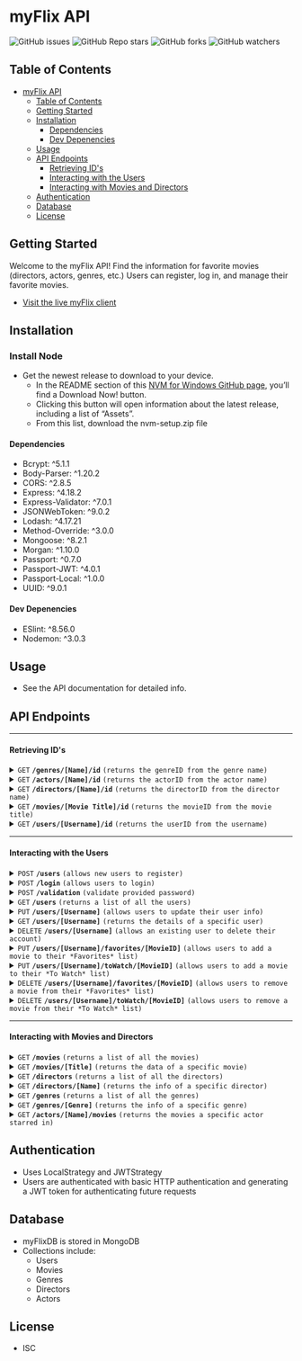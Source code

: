 # myFlix API

![GitHub issues](https://img.shields.io/github/issues/eahowell/movie_api?color=yellow)
![GitHub Repo stars](https://img.shields.io/github/stars/eahowell/movie_api)
![GitHub forks](https://img.shields.io/github/forks/eahowell/movie_api)
![GitHub watchers](https://img.shields.io/github/watchers/eahowell/movie_api)



## Table of Contents

- [myFlix API](#myflix-api)
  - [Table of Contents](#table-of-contents)
  - [Getting Started](#getting-started)
  - [Installation](#installation)
      - [Dependencies](#dependencies)
      - [Dev Depenencies](#dev-depenencies)
  - [Usage](#usage)
  - [API Endpoints](#api-endpoints)
      - [Retrieving ID's](#retrieving-ids)
      - [Interacting with the Users](#interacting-with-the-users)
      - [Interacting with Movies and Directors](#interacting-with-movies-and-directors)
  - [Authentication](#authentication)
  - [Database](#database)
  - [License](#license)

## Getting Started
Welcome to the myFlix API! Find the information for favorite movies (directors, actors, genres, etc.) Users can register, log in, and manage their favorite movies.

- [Visit the live myFlix client](https://eahowell-myflix.netlify.app/)

## Installation
### Install Node
  - Get the newest release to download to your device. 
    - In the README section of this [NVM for Windows GitHub page](https://github.com/coreybutler/nvm-windows#readme), you’ll find a Download Now! button. 
    - Clicking this button will open information about the latest release, including a list of “Assets”. 
    - From this list, download the nvm-setup.zip file

#### Dependencies

- Bcrypt: ^5.1.1
- Body-Parser: ^1.20.2
- CORS: ^2.8.5
- Express: ^4.18.2
- Express-Validator: ^7.0.1
- JSONWebToken: ^9.0.2
- Lodash: ^4.17.21
- Method-Override: ^3.0.0
- Mongoose: ^8.2.1
- Morgan: ^1.10.0
- Passport: ^0.7.0
- Passport-JWT: ^4.0.1
- Passport-Local: ^1.0.0
- UUID: ^9.0.1

#### Dev Depenencies

- ESlint: ^8.56.0
- Nodemon: ^3.0.3

## Usage

- See the API documentation for detailed info.

## API Endpoints

---

#### Retrieving ID's

<details>
 <summary><code>GET</code> <code><b>/genres/[Name]/id</b></code> <code>(returns the genreID from the genre name)</code></summary>

Parameters

> | Name | Type     | Data Type | Description           |
> | ---- | -------- | --------- | --------------------- |
> | Name | Required | String    | The name of the genre |

Responses

> | http code | content-type               | response                               |
> | --------- | -------------------------- | -------------------------------------- |
> | `200`     | `application/json`         | A JSON object holding the genreID      |
> | `400`     | `text/plain;charset=UTF-8` | "The genre " + Name + " was not found" |
> | `500`     | `text/plain;charset=UTF-8` | Description of the error               |

Example cURL

> ```javascript
>  curl -L GET "Content-Type: application/json" http://localhost:8080/genres/[Name]/id
> ```

</details>

<details>
 <summary><code>GET</code> <code><b>/actors/[Name]/id</b></code> <code>(returns the actorID from the actor name)</code></summary>

Parameters

> | Name | Type     | Data Type | Description           |
> | ---- | -------- | --------- | --------------------- |
> | Name | Required | String    | The name of the actor |

Responses

> | http code | content-type               | response                                    |
> | --------- | -------------------------- | ------------------------------------------- |
> | `200`     | `application/json`         | A JSON object holding the actorID           |
> | `400`     | `text/plain;charset=UTF-8` | "The actor " + actorName + " was not found" |
> | `500`     | `text/plain;charset=UTF-8` | Description of the error                    |

Example cURL

> ```javascript
>  curl -L GET "Content-Type: application/json" http://localhost:8080/actors/[Name]/id
> ```

</details>

<details>
  <summary><code>GET</code> <code><b>/directors/[Name]/id</b></code> <code>(returns the directorID from the director name)</code></summary>

Parameters

> | Name | Type     | Data Type | Description              |
> | ---- | -------- | --------- | ------------------------ |
> | Name | Required | String    | The name of the director |

Responses

> | http code | content-type               | response                                          |
> | --------- | -------------------------- | ------------------------------------------------- |
> | `200`     | `application/json`         | A JSON object holding the directorID              |
> | `400`     | `text/plain;charset=UTF-8` | "The director " + directorName + " was not found" |
> | `500`     | `text/plain;charset=UTF-8` | Description of the error                          |

Example cURL

> ```javascript
>  curl -L GET "Content-Type: application/json" http://localhost:8080/directors/[Name]/id
> ```

</details>

<details>
 <summary><code>GET</code> <code><b>/movies/[Movie Title]/id</b></code> <code>(returns the movieID from the movie title)</code></summary>

Parameters

> | Name        | Type     | Data Type | Description            |
> | ----------- | -------- | --------- | ---------------------- |
> | Movie Title | Required | String    | The title of the movie |

Responses

> | http code | content-type               | response                                |
> | --------- | -------------------------- | --------------------------------------- |
> | `200`     | `application/json`         | A JSON object holding the movieID       |
> | `400`     | `text/plain;charset=UTF-8` | "The movie " + title + " was not found" |
> | `500`     | `text/plain;charset=UTF-8` | Description of the error                |

Example cURL

> ```javascript
>  curl -L GET "Content-Type: application/json" http://localhost:8080/movies/[title]/id
> ```

</details>

<details>
  <summary><code>GET</code> <code><b>/users/[Username]/id</b></code> <code>(returns the userID from the username)</code></summary>

Parameters

> | Name     | Type     | Data Type | Description              |
> | -------- | -------- | --------- | ------------------------ |
> | Username | Required | String    | The username of the user |

Responses

> | http code | content-type               | response                                  |
> | --------- | -------------------------- | ----------------------------------------- |
> | `200`     | `application/json`         | A JSON object holding the userID          |
> | `400`     | `text/plain;charset=UTF-8` | "The user " + username + " was not found" |
> | `500`     | `text/plain;charset=UTF-8` | Description of the error                  |

Example cURL

> ```javascript
>  curl -L GET "Content-Type: application/json" http://localhost:8080/users/[Username]/id
> ```

</details>

---

#### Interacting with the Users

<details>
  <summary><code>POST</code> <code><b>/users</b></code> <code>(allows new users to register)</code></summary>

Parameters

> None

Request Body

> A JSON object holding data about the user to add, structured like:
>
> ```json
> {
>   "Username": { type: String, required: true },
>   "Password": { type: String, required: true },
>   "Email": { type: String, required: true },
>   "Birthday": Date,
>   "FirstName": { type: String, required: true },
>   "LastName": { type: String, required: true }
> }
> ```

Responses

> | http code | content-type | response |
> | --------- | -------------------------- | ------------------------------------------------- |
> | `500` | `text/plain;charset=UTF-8` | Description of the error |
> | `422` | `application/json` | A JSON object holding an array of the validation erros |
> | `404` | `text/plain;charset=UTF-8` | username + " already exists" |
> | `201` | `application/json` | A JSON object holding data about the user that was added and including a userID, structured like: |
>
> ```json
> {
>   "Username": "String",
>   "Password": "String",
>   "Email": "String",
>   "FirstName": "String",
>   "LastName": "String",
>   "Birthday": Date,
>   "FavoriteMovies": [{ ObjectId }],
>   "ToWatch": [{ ObjectId }],
>   "_id": "String"
> }
> ```

Example cURL

> ```javascript
>  curl -L POST "Content-Type: application/json" http://localhost:8080/users
> ```

</details>

<details>
  <summary><code>POST</code> <code><b>/login</b></code> <code>(allows users to login)</code></summary>

Responses

> | http code | content-type | response |
> | --------- | -------------------------- | ------------------------------------------------- |
> | `500` | `text/plain;charset=UTF-8` | Description of the error |
> | `400` | `text/plain;charset=UTF-8` | Text response "Something is not right" |
> | `200` | `application/json` | A JSON object holding data about the user and the JWT token |

Example cURL

> ```javascript
>  curl -L POST "Content-Type: application/json" http://localhost:8080/login
> ```

</details>

<details>
  <summary><code>POST</code> <code><b>/validation</b></code> <code>(validate provided password)</code></summary>

Responses

> | http code | content-type | response |
> | --------- | -------------------------- | ------------------------------------------------- |
> | `500` | `text/plain;charset=UTF-8` | Description of the error |
> | `401` | `text/plain;charset=UTF-8` | Text response "Password was not correct" |
> | `404` | `text/plain;charset=UTF-8` | Text response "Username not found" |
> | `200` | `application/json` | true |

Example cURL

> ```javascript
>  curl -L POST "Content-Type: application/json" http://localhost:8080/validation
> ```

</details>

<details>
  <summary><code>GET</code> <code><b>/users</b></code> <code>(returns a list of all the users)</code></summary>

Parameters

> None

Responses

> | http code | content-type               | response                                          |
> | --------- | -------------------------- | ------------------------------------------------- |
> | `200`     | `application/json`         | A JSON object holding data about all of the users |
> | `500`     | `text/plain;charset=UTF-8` | Description of the error                          |

Example cURL

> ```javascript
>  curl -L GET "Content-Type: application/json" http://localhost:8080/users
> ```

</details>

<details>
  <summary><code>PUT</code> <code><b>/users/[Username]</b></code> <code>(allows users to update their user info)</code></summary>

Parameters

> | Name     | Type     | Data Type | Description              |
> | -------- | -------- | --------- | ------------------------ |
> | Username | Required | String    | The username of the user |

Request Body

> A JSON object holding data about the user to add, structured like:
>
> ```json
> {
>   "Username": "eahowell",
>   "Password": "Xyz123!",
>   "FirstName": "Liz",
>   "LastName": "Howell",
>   "Email": "eahowell@gmailx.com"
> }
> ```

Responses

> | http code | content-type               | response                                    |
> | --------- | -------------------------- | ------------------------------------------- |
> | `404`     | `text/plain;charset=UTF-8` | "Username " + username + " was not found"   |
> | `201`     | `application/json`         | A JSON object holding the updated user info |
> | `500`     | `text/plain;charset=UTF-8` | Description of the error                    |

Example cURL

> ```javascript
>  curl -L PUT "Content-Type: application/json" http://localhost:8080/users/[Username]
> ```

</details>

<details>
  <summary><code>GET</code> <code><b>/users/[Username]</b></code> <code>(returns the details of a specific user)</code></summary>

Parameters

> | Name     | Type     | Data Type | Description              |
> | -------- | -------- | --------- | ------------------------ |
> | Username | Required | String    | The username of the user |

Responses

> | http code | content-type               | response                                           |
> | --------- | -------------------------- | -------------------------------------------------- |
> | `200`     | `application/json`         | A JSON object holding data about the specific user |
> | `404`     | `text/plain;charset=UTF-8` | "Username " + username + " was not found"          |
> | `500`     | `text/plain;charset=UTF-8` | Description of the error                           |

Example cURL

> ```javascript
>  curl -L GET "Content-Type: application/json" http://localhost:8080/users/[Username]
> ```

</details>

<details>
  <summary><code>DELETE</code> <code><b>/users/[Username]</b></code> <code>(allows an existing user to delete their account)</code></summary>

Parameters

> | Name     | Type     | Data Type | Description              |
> | -------- | -------- | --------- | ------------------------ |
> | Username | Required | String    | The username of the user |

Responses

> | http code | content-type               | response                                                                  |
> | --------- | -------------------------- | ------------------------------------------------------------------------- |
> | `201`     | `application/json`         | A text message indicating the user was deregistered and removed as a user |
> | `404`     | `text/plain;charset=UTF-8` | "Username " + username + " was not found"                                 |
> | `500`     | `text/plain;charset=UTF-8` | Description of the error                                                  |

Example cURL

> ```javascript
>  curl -L GET "Content-Type: application/json" http://localhost:8080/users/[Username]
> ```

</details>

<details>
  <summary><code>PUT</code> <code><b>/users/[Username]/favorites/[MovieID]</b></code> <code>(allows users to add a movie to their *Favorites* list)</code></summary>

Parameters

> | Name     | Type     | Data Type | Description                  |
> | -------- | -------- | --------- | ---------------------------- |
> | Username | Required | String    | The username of the user     |
> | MovieID  | Required | String    | The \_id of the movie to add |

Responses

> | http code | content-type               | response                                    |
> | --------- | -------------------------- | ------------------------------------------- |
> | `201`     | `application/json`         | A JSON object holding the updated user data |
> | `404`     | `text/plain;charset=UTF-8` | "Username " + username + " was not found"   |
> | `500`     | `text/plain;charset=UTF-8` | Description of the error                    |

Example cURL

> ```javascript
>  curl -L PUT "Content-Type: application/json" http://localhost:8080/users/[Username]/favorities/[MovieID]
> ```

</details>

<details>
  <summary><code>PUT</code> <code><b>/users/[Username]/toWatch/[MovieID]</b></code> <code>(allows users to add a movie to their *To Watch* list)</code></summary>

Parameters

> | Name     | Type     | Data Type | Description                  |
> | -------- | -------- | --------- | ---------------------------- |
> | Username | Required | String    | The username of the user     |
> | MovieID  | Required | String    | The \_id of the movie to add |

Responses

> | http code | content-type               | response                                    |
> | --------- | -------------------------- | ------------------------------------------- |
> | `201`     | `application/json`         | A JSON object holding the updated user data |
> | `404`     | `text/plain;charset=UTF-8` | "Username " + username + " was not found"   |
> | `500`     | `text/plain;charset=UTF-8` | Description of the error                    |

Example cURL

> ```javascript
>  curl -L PUT "Content-Type: application/json" http://localhost:8080/users/[Username]/toWatch/[MovieID]
> ```

</details>

<details>
  <summary><code>DELETE</code> <code><b>/users/[Username]/favorites/[MovieID]</b></code> <code>(allows users to remove a movie from their *Favorites* list)</code></summary>

Parameters

> | Name     | Type     | Data Type | Description                     |
> | -------- | -------- | --------- | ------------------------------- |
> | Username | Required | String    | The username of the user        |
> | MovieID  | Required | String    | The \_id of the movie to remove |

Responses

> | http code | content-type               | response                                    |
> | --------- | -------------------------- | ------------------------------------------- |
> | `201`     | `application/json`         | A JSON object holding the updated user data |
> | `404`     | `text/plain;charset=UTF-8` | "Username " + username + " was not found"   |
> | `500`     | `text/plain;charset=UTF-8` | Description of the error                    |

Example cURL

> ```javascript
>  curl -L DELETE "Content-Type: application/json" http://localhost:8080/users/[Username]/favorities/[MovieID]
> ```

</details>

<details>
  <summary><code>DELETE</code> <code><b>/users/[Username]/toWatch/[MovieID]</b></code> <code>(allows users to remove a movie from their *To Watch* list)</code></summary>

Parameters

> | Name     | Type     | Data Type | Description                     |
> | -------- | -------- | --------- | ------------------------------- |
> | Username | Required | String    | The username of the user        |
> | MovieID  | Required | String    | The \_id of the movie to remove |

Responses

> | http code | content-type               | response                                    |
> | --------- | -------------------------- | ------------------------------------------- |
> | `201`     | `application/json`         | A JSON object holding the updated user data |
> | `404`     | `text/plain;charset=UTF-8` | "Username " + username + " was not found"   |
> | `500`     | `text/plain;charset=UTF-8` | Description of the error                    |

Example cURL

> ```javascript
>  curl -L DELETE "Content-Type: application/json" http://localhost:8080/users/[Username]/toWatch/[MovieID]
> ```

</details>

---

#### Interacting with Movies and Directors

<details>
  <summary><code>GET</code> <code><b>/movies</b></code> <code>(returns a list of all the movies)</code></summary>

Parameters

> None

Responses

> | http code | content-type               | response                                           |
> | --------- | -------------------------- | -------------------------------------------------- |
> | `200`     | `application/json`         | A JSON object holding data about all of the movies |
> | `500`     | `text/plain;charset=UTF-8` | Description of the error                           |

Example cURL

> ```javascript
>  curl -L GET "Content-Type: application/json" http://localhost:8080/movies
> ```

</details>

<details>
  <summary><code>GET</code> <code><b>/movies/[Title]</b></code> <code>(returns the data of a specific movie)</code></summary>

Parameters

> | Name  | Type     | Data Type | Description            |
> | ----- | -------- | --------- | ---------------------- |
> | Title | Required | String    | The title of the movie |

Responses

> | http code | content-type               | response                                                          |
> | --------- | -------------------------- | ----------------------------------------------------------------- |
> | `500`     | `text/plain;charset=UTF-8` | Description of the error                                          |
> | `400`     | `text/plain;charset=UTF-8` | "The movie " + title + " was not found"                           |
> | `200`     | `application/json`         | A JSON object holding data about a specific movie in this format: |
>
> ```json
> {
>   "Genre": {
>     "Description": "Movies intended to elicit emotional responses from the audience, often featuring intense character    development and interpersonal conflicts.",
>     "Name": "Drama"
>   },
>   "Director": {
>     "Bio": "Boaz Yakin is an American filmmaker, screenwriter, and director known for his work on Remember the Titans and Fresh.",
>     "Birthday": "1966-06-20T05:00:00.000Z",
>     "Name": "Boaz Yakin"
>   },
>   "_id": "65ea3766ecc7df78687ec88f",
>   "Actors": ["Denzel Washington", "Will Patton", "Wood Harris"],
>   "Description": "A film based on the true story of a newly appointed African-American coach and his high school team on their first season as a racially integrated unit.",
>   "ImagePath": "image_url_here",
>   "Title": "Remember the Titans"
> }
> ```

Example cURL

> ```javascript
>  curl -L GET "Content-Type: application/json" http://localhost:8080/movies
> ```

</details>
<details>
  <summary><code>GET</code> <code><b>/directors</b></code> <code>(returns a list of all the directors)</code></summary>

Parameters

> None

Responses

> | http code | content-type               | response                                              |
> | --------- | -------------------------- | ----------------------------------------------------- |
> | `200`     | `application/json`         | A JSON object holding data about all of the directors |
> | `500`     | `text/plain;charset=UTF-8` | Description of the error                              |

Example cURL

> ```javascript
>  curl -L GET "Content-Type: application/json" http://localhost:8080/directors
> ```

</details>
<details>
  <summary><code>GET</code> <code><b>/directors/[Name]</b></code> <code>(returns the info of a specific director)</code></summary>

Parameters

> | Name | Type     | Data Type | Description              |
> | ---- | -------- | --------- | ------------------------ |
> | Name | Required | String    | The name of the director |

Responses

> | http code | content-type               | response                                                |
> | --------- | -------------------------- | ------------------------------------------------------- |
> | `500`     | `text/plain;charset=UTF-8` | Description of the error                                |
> | `400`     | `text/plain;charset=UTF-8` | "The director " + directorName + " was not found"       |
> | `200`     | `application/json`         | A JSON object holding data about the specific director. |
>
> ```json
> {
>   "_id_": "65ea58f9c4e85e82e09e8fa3",
>   "Name": "Christopher Nolan",
>   "Birthday": "1970-07-30T00:00:00.000Z",
>   "Deathday": null,
>   "Bio": "Christopher Edward Nolan is a British-American film director, producer, and screenwriter. He is known for his distinct filmmaking style, which often includes nonlinear narratives, complex plots, and philosophical themes. Nolan has directed several critically acclaimed and commercially successful films, including Inception, The Dark Knight Trilogy, and Interstellar."
> }
> ```

Example cURL

> ```javascript
>  curl -L GET "Content-Type: application/json" http://localhost:8080/directors/[Name]
> ```

</details>

<details>
  <summary><code>GET</code> <code><b>/genres</b></code> <code>(returns a list of all the genres)</code></summary>

Parameters

> None

Responses

> | http code | content-type               | response                                           |
> | --------- | -------------------------- | -------------------------------------------------- |
> | `200`     | `application/json`         | A JSON object holding data about all of the genres |
> | `500`     | `text/plain;charset=UTF-8` | Description of the error                           |

Example cURL

> ```javascript
>  curl -L GET "Content-Type: application/json" http://localhost:8080/genres
> ```

</details>

<details>
  <summary><code>GET</code> <code><b>/genres/[Genre]</b></code> <code>(returns the info of a specific genre)</code></summary>

Parameters

> | Name  | Type     | Data Type | Description                            |
> | ----- | -------- | --------- | -------------------------------------- |
> | Genre | Required | String    | The name of the genre you want info on |

Responses

> | http code | content-type               | response                                             |
> | --------- | -------------------------- | ---------------------------------------------------- |
> | `500`     | `text/plain;charset=UTF-8` | Description of the error                             |
> | `400`     | `text/plain;charset=UTF-8` | "The genre " + genre + " was not found"              |
> | `200`     | `application/json`         | A JSON object holding data about the specific genre. |
>
> ```json
> {
>   "_id": 6,
>   "Name": "Thriller",
>   "Description": "Movies characterized by intense excitement, suspense, and anticipation, often featuring plot twists and high stakes."
> }
> ```

Example cURL

> ```javascript
>  curl -L GET "Content-Type: application/json" http://localhost:8080/genres/[Genre]
> ```

</details>

<details>
  <summary><code>GET</code> <code><b>/actors/[Name]/movies</b></code> <code>(returns the movies a specific actor starred in)</code></summary>

Parameters

> | Name | Type     | Data Type | Description                                                    |
> | ---- | -------- | --------- | -------------------------------------------------------------- |
> | Name | Required | String    | The name of the actor your want to see the movies they were in |

Responses

> | http code | content-type               | response                                                |
> | --------- | -------------------------- | ------------------------------------------------------- |
> | `500`     | `text/plain;charset=UTF-8` | Description of the error                                |
> | `400`     | `text/plain;charset=UTF-8` | "The actor " + namr + " was not found"                  |
> | `200`     | `application/json`         | A JSON object holding the movies the actor has been in: |
>
> ```json
> [
>   "The Lord of the Rings: The Fellowship of the Ring",
>   "Armageddon",
>   "The Strangers"
> ]
> ```

Example cURL

> ```javascript
>  curl -L GET "Content-Type: application/json" http://localhost:8080/actors/[Name]/movies
> ```

</details>

## Authentication
- Uses LocalStrategy and JWTStrategy
- Users are authenticated with basic HTTP authentication and generating a JWT token for authenticating future requests

## Database
- myFlixDB is stored in MongoDB
- Collections include:
  - Users
  - Movies
  - Genres
  - Directors
  - Actors
 
## License
- ISC
